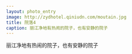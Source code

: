 ```yaml
---
layout: photo_entry
image: http://zydhotel.qiniudn.com/moutain.jpg
title: 院落4
caption: 丽江净地有热闹的院子，也有安静的院子
---
```

丽江净地有热闹的院子，也有安静的院子